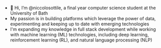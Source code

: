 - 👋 Hi, I’m @niccolosottile, a final year computer science student at the University of Bath
- My passion is in building platforms which leverage the power of data, experimenting and keeping up to date with emerging technologies
- I'm expanding my knowledge in full stack development while working with machine learning (ML) technologies, including deep learning, reinforcement learning (RL), and natural language processing (NLP)
